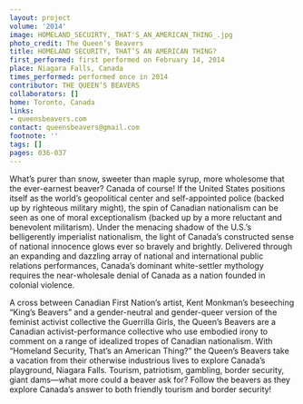 ```yaml
---
layout: project
volume: '2014'
image: HOMELAND_SECUIRTY,_THAT'S_AN_AMERICAN_THING_.jpg
photo_credit: The Queen’s Beavers
title: HOMELAND SECURITY, THAT’S AN AMERICAN THING?
first_performed: first performed on February 14, 2014
place: Niagara Falls, Canada
times_performed: performed once in 2014
contributor: THE QUEEN’S BEAVERS
collaborators: []
home: Toronto, Canada
links:
- queensbeavers.com
contact: queensbeavers@gmail.com
footnote: ''
tags: []
pages: 036-037
---
```


What’s purer than snow, sweeter than maple syrup, more wholesome that the ever-earnest beaver? Canada of course! If the United States positions itself as the world’s geopolitical center and self-appointed police (backed up by righteous military might), the spin of Canadian nationalism can be seen as one of moral exceptionalism (backed up by a more reluctant and benevolent militarism). Under the menacing shadow of the U.S.’s belligerently imperialist nationalism, the light of Canada’s constructed sense of national innocence glows ever so bravely and brightly. Delivered through an expanding and dazzling array of national and international public relations performances, Canada’s dominant white-settler mythology requires the near-wholesale denial of Canada as a nation founded in colonial violence.

A cross between Canadian First Nation’s artist, Kent Monkman’s beseeching “King’s Beavers” and a gender-neutral and gender-queer version of the feminist activist collective the Guerrilla Girls, the Queen’s Beavers are a Canadian activist-performance collective who use embodied irony to comment on a range of idealized tropes of Canadian nationalism. With “Homeland Security, That’s an American Thing?” the Queen’s Beavers take a vacation from their otherwise industrious lives to explore Canada’s playground, Niagara Falls. Tourism, patriotism, gambling, border security, giant dams—what more could a beaver ask for? Follow the beavers as they explore Canada’s answer to both friendly tourism and border security!

